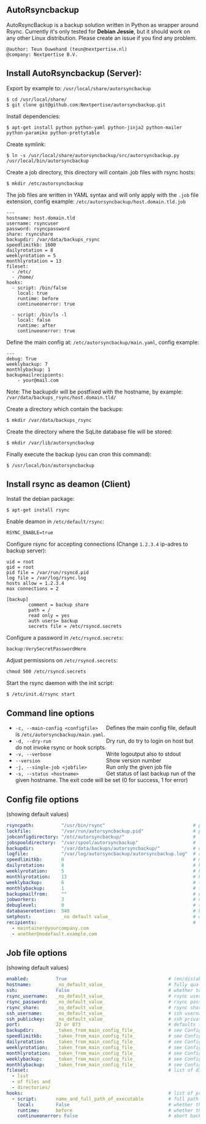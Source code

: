 AutoRsyncbackup
---------------

AutoRsyncBackup is a backup solution written in Python as wrapper around Rsync.
Currently it's only tested for **Debian Jessie**, but it should work on any other Linux distribution.
Please create an issue if you find any problem.

    @author: Teun Ouwehand (teun@nextpertise.nl)
    @company: Nextpertise B.V.

Install AutoRsyncbackup (Server):
-----------

Export by example to: `/usr/local/share/autorsyncbackup`

    $ cd /usr/local/share/
    $ git clone git@github.com:Nextpertise/autorsyncbackup.git

Install dependencies:

    $ apt-get install python python-yaml python-jinja2 python-mailer python-paramiko python-prettytable
    
Create symlink:

    $ ln -s /usr/local/share/autorsyncbackup/src/autorsyncbackup.py /usr/local/bin/autorsyncbackup

Create a job directory, this directory will contain .job files with rsync hosts:

    $ mkdir /etc/autorsyncbackup

The job files are written in YAML syntax and will only apply with the `.job` file extension, config example: `/etc/autorsyncbackup/host.domain.tld.job`

    ---
    hostname: host.domain.tld
    username: rsyncuser
    password: rsyncpassword
    share: rsyncshare
    backupdir: /var/data/backups_rsync
    speedlimitkb: 1600
    dailyrotation = 8
    weeklyrotation = 5
    monthlyrotation = 13
    fileset:
      - /etc/
      - /home/
    hooks:
      - script: /bin/false
        local: true
        runtime: before
        continueonerror: true
    
      - script: /bin/ls -l
        local: false
        runtime: after
        continueonerror: true

Define the main config at: `/etc/autorsyncbackup/main.yaml`, config example:

    ---
    debug: True
    weeklybackup: 7
    monthlybackup: 1
    backupmailrecipients:
        - your@mail.com
    
Note: The backupdir will be postfixed with the hostname, by example: `/var/data/backups_rsync/host.domain.tld/`

Create a directory which contain the backups:

    $ mkdir /var/data/backups_rsync

Create the directory where the SqLite database file will be stored:

    $ mkdir /var/lib/autorsyncbackup

Finally execute the backup (you can cron this command):

    $ /usr/local/bin/autorsyncbackup
    
Install rsync as deamon (Client)
-----------------------
    
Install the debian package:

    $ apt-get install rsync
    
Enable deamon in `/etc/default/rsync`:
    
    RSYNC_ENABLE=true
    
Configure rsync for accepting connections (Change `1.2.3.4` ip-adres to backup server):
    
    uid = root
    gid = root
    pid file = /var/run/rsyncd.pid
    log file = /var/log/rsync.log
    hosts allow = 1.2.3.4
    max connections = 2
    
    [backup]
            comment = backup share
            path = /
            read only = yes
            auth users= backup
            secrets file = /etc/rsyncd.secrets
    
Configure a password in `/etc/rsyncd.secrets`:
    
    backup:VerySecretPasswordHere
    
Adjust permissions on `/etc/rsyncd.secrets`:
    
    chmod 500 /etc/rsyncd.secrets

Start the rsync daemon with the init script:

    $ /etc/init.d/rsync start

Command line options
--------------------
* `-c, --main-config <configfile>   `Defines the main config file, default is `/etc/autorsyncbackup/main.yaml`.
* `-d, --dry-run                    `Dry run, do try to login on host but do not invoke rsync or hook scripts.
* `-v, --verbose                    `Write logoutput also to stdout
* `--version                        `Show version number
* `-j, --single-job <jobfile>       `Run only the given job file
* `-s, --status <hostname>          `Get status of last backup run of the given hostname. The exit code will be set (0 for success, 1 for error)

Config file options
-------------------
(showing default values)

```yaml
rsyncpath:          "/usr/bin/rsync"                                # path to the rsync executable file
lockfile:           "/var/run/autorsyncbackup.pid"                  # path to the run/pid file on your system
jobconfigdirectory: "/etc/autorsyncbackup/"                         # location where .job files are kept
jobspooldirectory:  "/var/spool/autorsyncbackup"                    # location of the spool directory
backupdir:          "/var/data/backups/autorsyncbackup/"            # where the backups are stored
logfile:            "/var/log/autorsyncbackup/autorsyncbackup.log"  # records the actions taken by autorsyncbackup
speedlimitkb:       0                                               # maximize datatransfer speed in KB
dailyrotation:      8                                               # how many 'daily' backups to keep
weeklyrotation:     5                                               # how many 'weekly' backups to keep
monthlyrotation:    13                                              # how many 'monthly' backups to keep
weeklybackup:       6                                               # the day of the week (0 = sunday) on which to make a weekly backup
monthlybackup:      1                                               # the day of the month on which to make a monthly backup
backupmailfrom:     ""                                              # email from address
jobworkers:         3                                               # number of concurrent jobs
debuglevel:         0                                               # sets the verbosity of the logfile
databaseretention:  540                                             # how many days the backup status records are kept
smtphost:           _no default value_                              # where to send email to (port 25 is implied)
recipients:                                                         # list of status email recipients
  - maintainer@yourcompany.com
  - another@nodefault.example.com
```

Job file options
----------------
(showing default values)

```yaml
enabled:          True                                     # (en/dis)able this entry
hostname:         _no_default_value_                       # fully qualified domain name of the host being backedup
ssh:              False                                    # whether to use rsync over ssh (True) or plain rsync (False)
rsync_username:   _no_default_value_                       # rsync user account
rsync_password:   _no_default_value_                       # rsync password
rsync_share:      _no_default_value_                       # rsync share
ssh_username:     _no_default_value_                       # ssh username
ssh_publickey:    _no_default_value_                       # ssh private key file (public key on client)
port:             22 or 873                                # defaults to either ssh or rsync port depending on the value of the ssh entry
backupdir:        _taken_from_main_config_file_            # see Config file options
speedlimitkb:     _taken_from_main_config_file_            # see Config file options
dailyrotation:    _taken_from_main_config_file_            # see Config file options
weeklyrotation:   _taken_from_main_config_file_            # see Config file options
monthlyrotation:  _taken_from_main_config_file_            # see Config file options
weeklybackup:     _taken_from_main_config_file_            # see Config file options
monthlybackup:    _taken_from_main_config_file_            # see Config file options
fileset:                                                   # list of dirs and files to backup (no defaults)
  - list
  - of files and
  - directories/
hooks:                                                     # list of pre/post backup scripts (no defaults)
  - script:       name_and_full_path_of_executable         # full path to executable
    local:        False                                    # whether the script runs locally on the server or remote on the client
    runtime:      before                                   # whether the script runs "before" or "after" the backup
    continueonerror: False                                 # abort backup run when script fails
```
